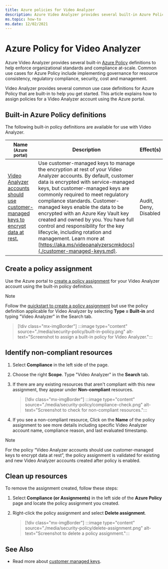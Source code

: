 ```yaml
---
title: Azure policies for Video Analyzer
description: Azure Video Analyzer provides several built-in Azure Policy definitions to help enforce organizational standards and compliance at-scale. This article explains how to assign policies for a Video Analyzer account. 
ms.topic: how-to
ms.date: 12/02/2021
---
```


# Azure Policy for Video Analyzer

Azure Video Analyzer provides several built-in [Azure Policy](../../governance/policy/overview.md) definitions to help enforce organizational standards and compliance at-scale. Common use cases for Azure Policy include implementing governance for resource consistency, regulatory compliance, security, cost and management. 

Video Analyzer provides several common use case definitions for Azure Policy that are built-in to help you get started. This article explains how to assign policies for a Video Analyzer account using the Azure portal. 

## Built-in Azure Policy definitions 

The following built-in policy definitions are available for use with Video Analyzer. 

|Name<br /><sub>(Azure portal)</sub> |Description |Effect(s) |Version<br /><sub>(GitHub)</sub> |
|---|---|---|---|
|[Video Analyzer accounts should use customer-managed keys to encrypt data at rest.](https://portal.azure.com/#blade/Microsoft_Azure_Policy/PolicyDetailBlade/definitionId/%2Fproviders%2FMicrosoft.Authorization%2FpolicyDefinitions%2F165a4137-c3ed-4fd0-a17f-1c8a80266580) |Use customer-managed keys to manage the encryption at rest of your Video Analyzer accounts. By default, customer data is encrypted with service-managed keys, but customer-managed keys are commonly required to meet regulatory compliance standards. Customer-managed keys enable the data to be encrypted with an Azure Key Vault key created and owned by you. You have full control and responsibility for the key lifecycle, including rotation and management. Learn more at [https://aka.ms/videoanalyzerscmkdocs](./customer-managed-keys.md).  |Audit, Deny, Disabled |[1.0.0](https://github.com/Azure/azure-policy/blob/master/built-in-policies/policyDefinitions/Video%20Analyzers/VideoAnalyzer_CustomerManagedKey_Audit.json) |

## Create a policy assignment 

Use the Azure portal to [create a policy assignment](../../governance/policy/assign-policy-portal.md) for your Video Analyzer account using the built-in policy definition. 

> [!NOTE]
>  Follow the [quickstart to create a policy assignment](../../governance/policy/assign-policy-portal.md) but use the policy definition applicable for Video Analyzer by selecting **Type = Built-in** and typing "Video Analyzer" in the Search tab. 

> [!div class="mx-imgBorder"]
> :::image type="content" source="./media/security-policy/built-in-policy.png" alt-text="Screenshot to assign a built-in policy for Video Analyzer.":::

## Identify non-compliant resources 

1. Select **Compliance** in the left side of the page.  
1. Choose the right **Scope**. Type "Video Analyzer" in the **Search** tab.
1. If there are any existing resources that aren't compliant with this new assignment, they appear under **Non-compliant** resources.

    > [!div class="mx-imgBorder"]
    > :::image type="content" source="./media/security-policy/compliance-check.png" alt-text="Screenshot to check for non-compliant resources.":::

1. If you see a non-compliant resource, Click on the **Name** of the policy assignment to see more details including specific Video Analyzer account name, compliance reason, and last evaluated timestamp.

> [!NOTE]
>  For the policy “Video Analyzer accounts should use customer-managed keys to encrypt data at rest”, the policy assignment is validated for existing and new Video Analyzer accounts created after policy is enabled. 

## Clean up resources 

To remove the assignment created, follow these steps: 

1. Select **Compliance (or Assignments)** in the left side of the **Azure Policy** page and locate the policy assignment you created. 
1. Right-click the policy assignment and select **Delete assignment**. 

    > [!div class="mx-imgBorder"]
    > :::image type="content" source="./media/security-policy/delete-assignment.png" alt-text="Screenshot to delete a policy assignment.":::

## See Also 

- Read more about [customer managed keys](customer-managed-keys.md).